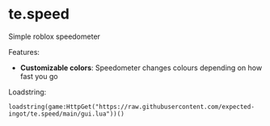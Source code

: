 # te.speed
Simple roblox speedometer

Features:
- **Customizable colors**: Speedometer changes colours depending on how fast you go

Loadstring:
```
loadstring(game:HttpGet("https://raw.githubusercontent.com/expected-ingot/te.speed/main/gui.lua"))()
```
